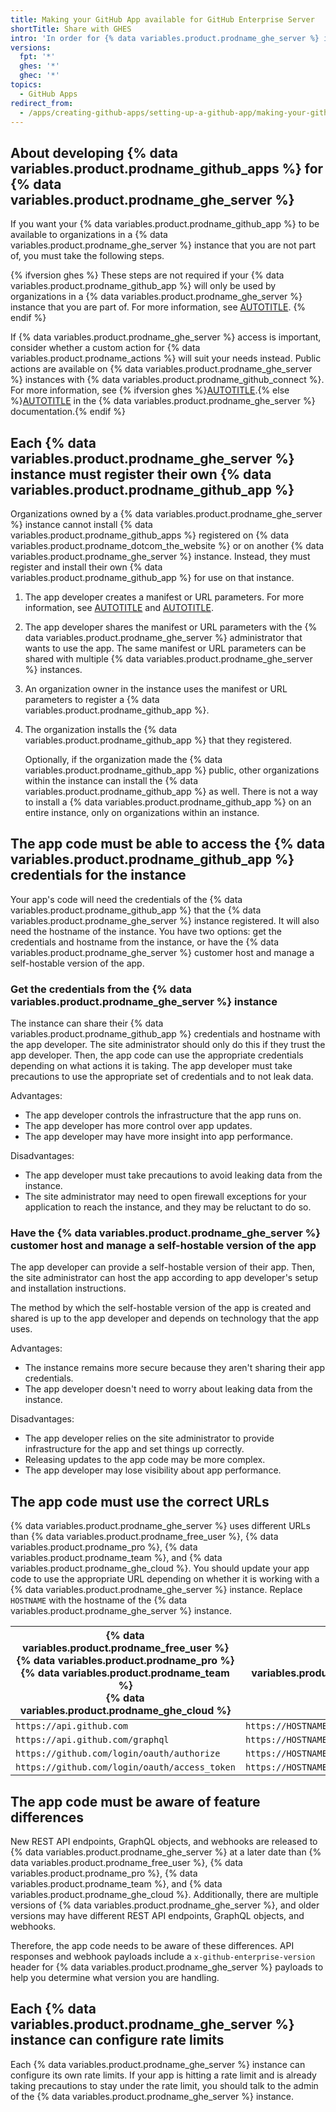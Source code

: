 ```yaml
---
title: Making your GitHub App available for GitHub Enterprise Server
shortTitle: Share with GHES
intro: 'In order for {% data variables.product.prodname_ghe_server %} instances to use your {% data variables.product.prodname_github_app %}, you must take some additional steps.'
versions:
  fpt: '*'
  ghes: '*'
  ghec: '*'
topics:
  - GitHub Apps
redirect_from:
  - /apps/creating-github-apps/setting-up-a-github-app/making-your-github-app-available-for-github-enterprise-server
---
```


## About developing {% data variables.product.prodname_github_apps %} for {% data variables.product.prodname_ghe_server %}

If you want your {% data variables.product.prodname_github_app %} to be available to organizations in a {% data variables.product.prodname_ghe_server %} instance that you are not part of, you must take the following steps.

{% ifversion ghes %}
These steps are not required if your {% data variables.product.prodname_github_app %} will only be used by organizations in a {% data variables.product.prodname_ghe_server %} instance that you are part of. For more information, see [AUTOTITLE](/apps/maintaining-github-apps/installing-your-own-github-app).
{% endif %}

If {% data variables.product.prodname_ghe_server %} access is important, consider whether a custom action for {% data variables.product.prodname_actions %} will suit your needs instead. Public actions are available on {% data variables.product.prodname_ghe_server %} instances with {% data variables.product.prodname_github_connect %}. For more information, see {% ifversion ghes %}[AUTOTITLE](/admin/github-actions/managing-access-to-actions-from-githubcom/enabling-automatic-access-to-githubcom-actions-using-github-connect).{% else %}[AUTOTITLE](/enterprise-server@latest/admin/github-actions/managing-access-to-actions-from-githubcom/enabling-automatic-access-to-githubcom-actions-using-github-connect) in the {% data variables.product.prodname_ghe_server %} documentation.{% endif %}

## Each {% data variables.product.prodname_ghe_server %} instance must register their own {% data variables.product.prodname_github_app %}

Organizations owned by a {% data variables.product.prodname_ghe_server %} instance cannot install {% data variables.product.prodname_github_apps %} registered on {% data variables.product.prodname_dotcom_the_website %} or on another {% data variables.product.prodname_ghe_server %} instance. Instead, they must register and install their own {% data variables.product.prodname_github_app %} for use on that instance.

1. The app developer creates a manifest or URL parameters. For more information, see [AUTOTITLE](/apps/creating-github-apps/setting-up-a-github-app/creating-a-github-app-from-a-manifest) and [AUTOTITLE](/apps/creating-github-apps/setting-up-a-github-app/creating-a-github-app-using-url-parameters).
1. The app developer shares the manifest or URL parameters with the {% data variables.product.prodname_ghe_server %} administrator that wants to use the app. The same manifest or URL parameters can be shared with multiple {% data variables.product.prodname_ghe_server %} instances.
1. An organization owner in the instance uses the manifest or URL parameters to register a {% data variables.product.prodname_github_app %}.
1. The organization installs the {% data variables.product.prodname_github_app %} that they registered.

   Optionally, if the organization made the {% data variables.product.prodname_github_app %} public, other organizations within the instance can install the {% data variables.product.prodname_github_app %} as well. There is not a way to install a {% data variables.product.prodname_github_app %} on an entire instance, only on organizations within an instance.

## The app code must be able to access the {% data variables.product.prodname_github_app %} credentials for the instance

Your app's code will need the credentials of the {% data variables.product.prodname_github_app %} that the {% data variables.product.prodname_ghe_server %} instance registered. It will also need the hostname of the instance. You have two options: get the credentials and hostname from the instance, or have the {% data variables.product.prodname_ghe_server %} customer host and manage a self-hostable version of the app.

### Get the credentials from the {% data variables.product.prodname_ghe_server %} instance

The instance can share their {% data variables.product.prodname_github_app %} credentials and hostname with the app developer. The site administrator should only do this if they trust the app developer. Then, the app code can use the appropriate credentials depending on what actions it is taking. The app developer must take precautions to use the appropriate set of credentials and to not leak data.

Advantages:

* The app developer controls the infrastructure that the app runs on.
* The app developer has more control over app updates.
* The app developer may have more insight into app performance.

Disadvantages:

* The app developer must take precautions to avoid leaking data from the instance.
* The site administrator may need to open firewall exceptions for your application to reach the instance, and they may be reluctant to do so.

### Have the {% data variables.product.prodname_ghe_server %} customer host and manage a self-hostable version of the app

The app developer can provide a self-hostable version of their app. Then, the site administrator can host the app according to app developer's setup and installation instructions.

The method by which the self-hostable version of the app is created and shared is up to the app developer and depends on technology that the app uses.

Advantages:

* The instance remains more secure because they aren't sharing their app credentials.
* The app developer doesn't need to worry about leaking data from the instance.

Disadvantages:

* The app developer relies on the site administrator to provide infrastructure for the app and set things up correctly.
* Releasing updates to the app code may be more complex.
* The app developer may lose visibility about app performance.

## The app code must use the correct URLs

{% data variables.product.prodname_ghe_server %} uses different URLs than {% data variables.product.prodname_free_user %}, {% data variables.product.prodname_pro %}, {% data variables.product.prodname_team %}, and {% data variables.product.prodname_ghe_cloud %}. You should update your app code to use the appropriate URL depending on whether it is working with a {% data variables.product.prodname_ghe_server %} instance. Replace `HOSTNAME` with the hostname of the {% data variables.product.prodname_ghe_server %} instance.

{% data variables.product.prodname_free_user %}<br>{% data variables.product.prodname_pro %}<br>{% data variables.product.prodname_team %}<br>{% data variables.product.prodname_ghe_cloud %} | {% data variables.product.prodname_ghe_server %}
--- | ---
`https://api.github.com` | `https://HOSTNAME/api/v3`
`https://api.github.com/graphql` | `https://HOSTNAME/api/v3/graphql`
`https://github.com/login/oauth/authorize` | `https://HOSTNAME/login/oauth/authorize`
`https://github.com/login/oauth/access_token` | `https://HOSTNAME/login/oauth/access_token`

## The app code must be aware of feature differences

New REST API endpoints, GraphQL objects, and webhooks are released to {% data variables.product.prodname_ghe_server %} at a later date than {% data variables.product.prodname_free_user %}, {% data variables.product.prodname_pro %}, {% data variables.product.prodname_team %}, and {% data variables.product.prodname_ghe_cloud %}. Additionally, there are multiple versions of {% data variables.product.prodname_ghe_server %}, and older versions may have different REST API endpoints, GraphQL objects, and webhooks.

Therefore, the app code needs to be aware of these differences. API responses and webhook payloads include a `x-github-enterprise-version` header for {% data variables.product.prodname_ghe_server %} payloads to help you determine what version you are handling.

## Each {% data variables.product.prodname_ghe_server %} instance can configure rate limits

Each {% data variables.product.prodname_ghe_server %} instance can configure its own rate limits. If your app is hitting a rate limit and is already taking precautions to stay under the rate limit, you should talk to the admin of the {% data variables.product.prodname_ghe_server %} instance.
